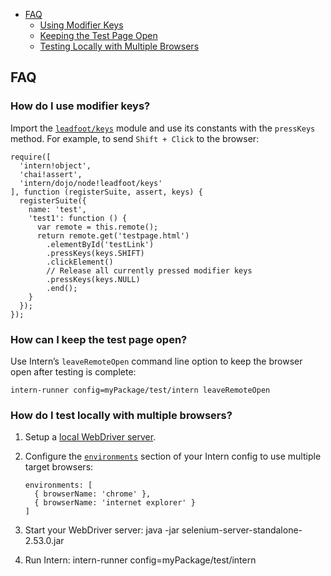 
-   [FAQ](https://theintern.github.io/intern/#faq)
    -   [Using Modifier Keys](https://theintern.github.io/intern/#modifier-keys)
    -   [Keeping the Test Page Open](https://theintern.github.io/intern/#test-page-open)
    -   [Testing Locally with Multiple Browsers](https://theintern.github.io/intern/#multiple-browsers)



FAQ
---

### How do I use modifier keys?

Import the [`leadfoot/keys`](https://theintern.github.io/leadfoot/module-leadfoot_keys.html) module and use its constants with the `pressKeys` method. For example, to send `Shift + Click` to the browser:

    require([
      'intern!object',
      'chai!assert',
      'intern/dojo/node!leadfoot/keys'
    ], function (registerSuite, assert, keys) {
      registerSuite({
        name: 'test',
        'test1': function () {
          var remote = this.remote();
          return remote.get('testpage.html')
            .elementById('testLink')
            .pressKeys(keys.SHIFT)
            .clickElement()
            // Release all currently pressed modifier keys
            .pressKeys(keys.NULL)
            .end();
        }
      });
    });

### How can I keep the test page open?

Use Intern’s `leaveRemoteOpen` command line option to keep the browser open after testing is complete:

    intern-runner config=myPackage/test/intern leaveRemoteOpen

### How do I test locally with multiple browsers?

1.  Setup a [local WebDriver server](https://theintern.github.io/intern/#local-selenium).
2.  Configure the [`environments`](https://theintern.github.io/intern/#option-environments) section of your Intern config to use multiple target browsers:

        environments: [
          { browserName: 'chrome' },
          { browserName: 'internet explorer' }
        ]

3.  Start your WebDriver server: java -jar selenium-server-standalone-2.53.0.jar
4.  Run Intern: intern-runner config=myPackage/test/intern

